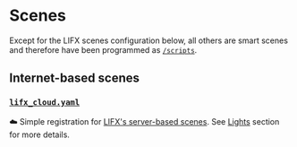 # Scenes

Except for the LIFX scenes configuration below, all others are smart scenes and therefore have been programmed as [`/scripts`](../scripts).

## Internet-based scenes

### [`lifx_cloud.yaml`](lifx_cloud.yaml)

:cloud: Simple registration for [LIFX's server-based scenes](https://www.lifx.com/pages/themes-scenes). See [Lights](../lights#lifx-smart-wi-fi-lights) section for more details.
